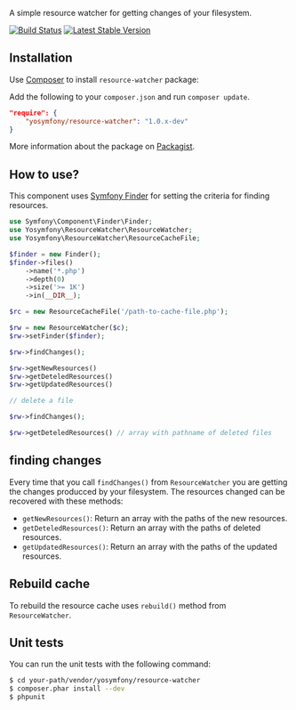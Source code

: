 A simple resource watcher for getting changes of your filesystem.

[![Build Status](https://travis-ci.org/yosymfony/Resource-watcher.png?branch=master)](https://travis-ci.org/yosymfony/Resource-watcher)
[![Latest Stable Version](https://poser.pugx.org/yosymfony/resource-watcher/v/stable.png)](https://packagist.org/packages/yosymfony/resource-watcher)

## Installation

Use [Composer](http://getcomposer.org/) to install `resource-watcher` package:

Add the following to your `composer.json` and run `composer update`.

```json
"require": {
    "yosymfony/resource-watcher": "1.0.x-dev"
}
```

More information about the package on [Packagist](https://packagist.org/packages/yosymfony/resource-watcher).

## How to use?

This component uses [Symfony Finder](http://symfony.com/doc/current/components/finder.html) 
for setting the criteria for finding resources.

```php
use Symfony\Component\Finder\Finder;
use Yosymfony\ResourceWatcher\ResourceWatcher;
use Yosymfony\ResourceWatcher\ResourceCacheFile;

$finder = new Finder();
$finder->files()
    ->name('*.php')
    ->depth(0)
    ->size('>= 1K')
    ->in(__DIR__);

$rc = new ResourceCacheFile('/path-to-cache-file.php');

$rw = new ResourceWatcher($c);
$rw->setFinder($finder);

$rw->findChanges();

$rw->getNewResources()
$rw->getDeteledResources()
$rw->getUpdatedResources()

// delete a file

$rw->findChanges();

$rw->getDeteledResources() // array with pathname of deleted files
```

## finding changes

Every time that you call `findChanges()` from `ResourceWatcher` you are getting the changes
producced by your filesystem. The resources changed can be recovered with these methods:

* `getNewResources()`: Return an array with the paths of the new resources.
* `getDeteledResources()`: Return an array with the paths of deleted resources.
* `getUpdatedResources()`: Return an array with the paths of the updated resources.

## Rebuild cache

To rebuild the resource cache uses `rebuild()` method from `ResourceWatcher`.

## Unit tests

You can run the unit tests with the following command:

```bash
$ cd your-path/vendor/yosymfony/resource-watcher
$ composer.phar install --dev
$ phpunit
```